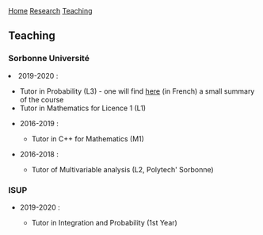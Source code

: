 <head>
  <meta name="author" content="Thibaut Lemoine">
  <link href="style.css" rel="stylesheet">
</head>

<div class="banner">
    <a href="/index.html">Home</a>
    <a href="/research.html">Research</a>
    <a href="/teaching.html">Teaching</a>
</div>

<body>

<h2>Teaching</h2>

<!--
<h3>Ecole Normale Supérieure - PSL</h3>

<ul>
<li>2024-2025 :</li>
  <ul>
  <li>Tutor for the course "Graphes et surfaces aléatoires" at Collège de France</li>
  <li>Lecturer for the course "Construction et étude asymptotique de la mesure de Yang-Mills en deux dimensions" (M1)</li>
  </ul>
</ul>
-->

<h3>Sorbonne Université</h3>

<li>2019-2020 :</li>
  <ul>
  <li>Tutor in Probability (L3) - one will find <a href="/Synthese_Cours_290.pdf">here</a> (in French) a small summary of the course</li>
  <li>Tutor in Mathematics for Licence 1 (L1)</li>
  </ul>
</ul>

<ul>
<li>2016-2019 :</li>
  <ul>
  <li>Tutor in C++ for Mathematics (M1)</li>
  </ul>
</ul>

<ul>
<li>2016-2018 :</li>
  <ul>
  <li>Tutor of Multivariable analysis (L2, Polytech' Sorbonne)</li>
  </ul>
</ul>

<h3>ISUP</h3>

<ul>
<li>2019-2020 :</li>
  <ul>
  <li>Tutor in Integration and Probability (1st Year)</li>
  </ul>
</ul>
